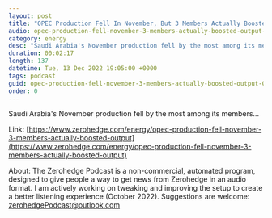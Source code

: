 ```yaml
---
layout: post
title: "OPEC Production Fell In November, But 3 Members Actually Boosted Output"
audio: opec-production-fell-november-3-members-actually-boosted-output-0
category: energy
desc: "Saudi Arabia's November production fell by the most among its members..."
duration: 00:02:17
length: 137
datetime: Tue, 13 Dec 2022 19:05:00 +0000
tags: podcast
guid: opec-production-fell-november-3-members-actually-boosted-output-0
order: 0
---
```

Saudi Arabia's November production fell by the most among its members...

Link: [https://www.zerohedge.com/energy/opec-production-fell-november-3-members-actually-boosted-output](https://www.zerohedge.com/energy/opec-production-fell-november-3-members-actually-boosted-output)

About: The Zerohedge Podcast is a non-commercial, automated program, designed to give people a way to get news from Zerohedge in an audio format.  I am actively working on tweaking and improving the setup to create a better listening experience (October 2022).  Suggestions are welcome: [zerohedgePodcast@outlook.com](mailto:zerohedgePodcast@outlook.com)